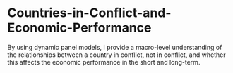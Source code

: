 # Countries-in-Conflict-and-Economic-Performance
By using dynamic panel models, I provide a macro-level understanding of the relationships between a country in conflict, not in conflict, and whether this affects the economic performance in the short and long-term.
